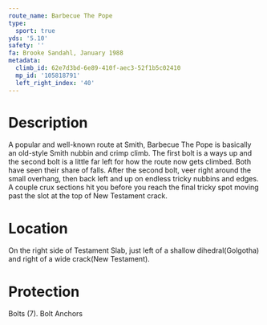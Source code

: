 ```yaml
---
route_name: Barbecue The Pope
type:
  sport: true
yds: '5.10'
safety: ''
fa: Brooke Sandahl, January 1988
metadata:
  climb_id: 62e7d3bd-6e89-410f-aec3-52f1b5c02410
  mp_id: '105818791'
  left_right_index: '40'
---
```

# Description
A popular and well-known route at Smith, Barbecue The Pope is basically an old-style Smith nubbin and crimp climb.  The first bolt is a ways up and the second bolt is a little far left for how the route now gets climbed.  Both have seen their share of falls.  After the second bolt, veer right around the small overhang, then back left and up on endless tricky nubbins and edges.  A couple crux sections hit you before you reach the final tricky spot moving past the slot at the top of New Testament crack.

# Location
On the right side of Testament Slab, just left of a shallow dihedral(Golgotha) and right of a wide crack(New Testament).

# Protection
Bolts (7).  Bolt Anchors
